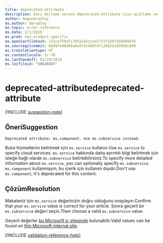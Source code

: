 ```yaml
---
title: deprecated-attribute
description: Docs derleme sorunu deprecated-attribute için açıklama ve çözünürlük
author: meganbradley
ms.author: mbradley
ms.topic: error-reference
ms.date: 2/1/2019
ms.prod: non-product-specific
ms.openlocfilehash: 113ca759af1765a2a51cadc721fa59743b699475
ms.sourcegitcommit: 8e897e90268a8a87dc4b97d7c28d22ed5950c8d9
ms.translationtype: HT
ms.contentlocale: tr-TR
ms.lasthandoff: 03/29/2019
ms.locfileid: "58636897"
---
```

# <a name="deprecated-attribute"></a><span data-ttu-id="d51b4-103">deprecated-attribute</span><span class="sxs-lookup"><span data-stu-id="d51b4-103">deprecated-attribute</span></span>

[!INCLUDE [suggestion-note](includes/suggestion-note.md)]

## <a name="suggestion"></a><span data-ttu-id="d51b4-104">Öneri</span><span class="sxs-lookup"><span data-stu-id="d51b4-104">Suggestion</span></span>

`Deprecated attribute: ms.component. Use ms.subservice instead.`

<span data-ttu-id="d51b4-105">Bulut hizmetlerini belirtmek için `ms.service` kullanın.</span><span class="sxs-lookup"><span data-stu-id="d51b4-105">Use `ms.service` to specify cloud services.</span></span> <span data-ttu-id="d51b4-106">`ms.service` hakkında daha ayrıntılı bilgi belirtmek için isteğe bağlı olarak `ms.subservice` belirtebilirsiniz.</span><span class="sxs-lookup"><span data-stu-id="d51b4-106">To specify more detailed information about `ms.service`, you can optionally specify `ms.subservice`.</span></span> <span data-ttu-id="d51b4-107">`ms.component` kullanmayın; bu içerik için kullanım dışıdır.</span><span class="sxs-lookup"><span data-stu-id="d51b4-107">Don't use `ms.component`; it's deprecated for this content.</span></span>

## <a name="resolution"></a><span data-ttu-id="d51b4-108">Çözüm</span><span class="sxs-lookup"><span data-stu-id="d51b4-108">Resolution</span></span>

<span data-ttu-id="d51b4-109">Makaleniz için `ms.service` değerinizin doğru olduğunu onaylayın.</span><span class="sxs-lookup"><span data-stu-id="d51b4-109">Confirm that your `ms.service` value is correct for your article.</span></span> <span data-ttu-id="d51b4-110">Sonra geçerli bir `ms.subservice` değeri seçin.</span><span class="sxs-lookup"><span data-stu-id="d51b4-110">Then choose a valid `ms.subservice` value.</span></span>

<span data-ttu-id="d51b4-111">Geçerli değerler [bu Microsoft iç sitesinde](https://docsmetadatatool.azurewebsites.net/allowlists) bulunabilir.</span><span class="sxs-lookup"><span data-stu-id="d51b4-111">Valid values can be found on [this Microsoft-internal site](https://docsmetadatatool.azurewebsites.net/allowlists).</span></span>

<!--make sure to add this file to your includes folder and verify the path-->
[!INCLUDE [validation-reference-help](includes/validation-reference-help.md)]
